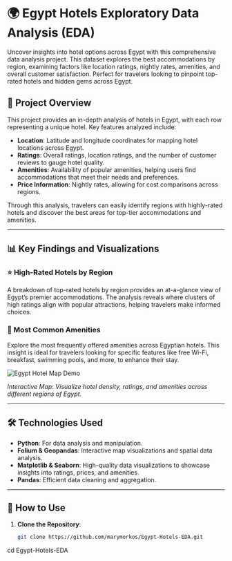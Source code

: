 # 🌍 Egypt Hotels Exploratory Data Analysis (EDA)

Uncover insights into hotel options across Egypt with this comprehensive data analysis project. This dataset explores the best accommodations by region, examining factors like location ratings, nightly rates, amenities, and overall customer satisfaction. Perfect for travelers looking to pinpoint top-rated hotels and hidden gems across Egypt.

## 📑 Project Overview

This project provides an in-depth analysis of hotels in Egypt, with each row representing a unique hotel. Key features analyzed include:
- **Location**: Latitude and longitude coordinates for mapping hotel locations across Egypt.
- **Ratings**: Overall ratings, location ratings, and the number of customer reviews to gauge hotel quality.
- **Amenities**: Availability of popular amenities, helping users find accommodations that meet their needs and preferences.
- **Price Information**: Nightly rates, allowing for cost comparisons across regions.

Through this analysis, travelers can easily identify regions with highly-rated hotels and discover the best areas for top-tier accommodations and amenities.

---

## 📊 Key Findings and Visualizations

### ⭐ High-Rated Hotels by Region
A breakdown of top-rated hotels by region provides an at-a-glance view of Egypt’s premier accommodations. The analysis reveals where clusters of high ratings align with popular attractions, helping travelers make informed choices.

### 🏨 Most Common Amenities
Explore the most frequently offered amenities across Egyptian hotels. This insight is ideal for travelers looking for specific features like free Wi-Fi, breakfast, swimming pools, and more, to enhance their stay.

![Egypt Hotel Map Demo](images/Egypt_Hotel_Map_Demo.gif)

*Interactive Map: Visualize hotel density, ratings, and amenities across different regions of Egypt.*

---

## 🛠️ Technologies Used

- **Python**: For data analysis and manipulation.
- **Folium & Geopandas**: Interactive map visualizations and spatial data analysis.
- **Matplotlib & Seaborn**: High-quality data visualizations to showcase insights into ratings, prices, and amenities.
- **Pandas**: Efficient data cleaning and aggregation.

---

## 📝 How to Use

1. **Clone the Repository**:
   ```bash
   git clone https://github.com/marymorkos/Egypt-Hotels-EDA.git

cd Egypt-Hotels-EDA
